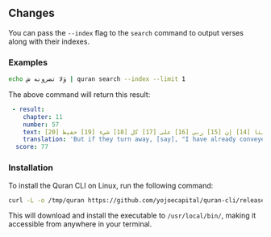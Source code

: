 ## Changes

You can pass the `--index` flag to the `search` command to output verses along with their indexes.

### Examples

```bash
echo وَلا تضرونه ش | quran search --index --limit 1
```

The above command will return this result:

```yaml
 - result:
    chapter: 11
    number: 57
    text: فإن [0] تولوا [1] فقد [2] أبلغتكم [3] ما [4] أرسلت [5] به [6] إليكم [7] ويستخلف [8] ربي [9] قوما [10] غيركم [11] ولا [12] تضرونه [13] شيئا [14] إن [15] ربي [16] على [17] كل [18] شيء [19] حفيظ [20]
    translation: 'But if they turn away, [say], "I have already conveyed that with which I was sent to you. My Lord will give succession to a people other than you, and you will not harm Him at all. Indeed my Lord is, over all things, Guardian'
  score: 77

```


### Installation

To install the Quran CLI on Linux, run the following command:

```bash
curl -L -o /tmp/quran https://github.com/yojoecapital/quran-cli/releases/latest/download/quran && chmod 755 /tmp/quran && sudo mv /tmp/quran /usr/local/bin/
```

This will download and install the executable to `/usr/local/bin/`, making it accessible from anywhere in your terminal.